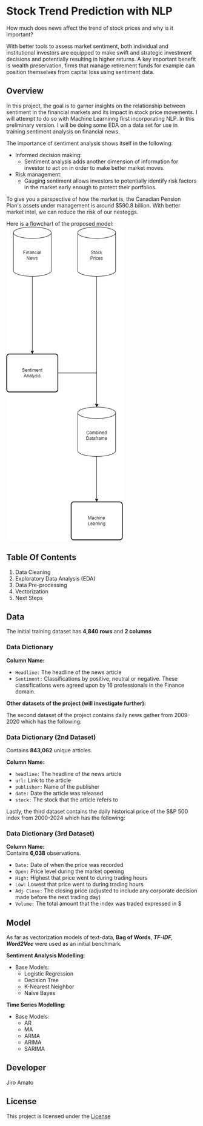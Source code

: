 # **Stock Trend Prediction with NLP**
How much does news affect the trend of stock prices and why is it important?

With better tools to assess market sentiment, both individual and institutional investors are equipped to make swift and strategic investment decisions and potentially resulting in higher returns. A key important benefit is wealth preservation, firms that manage retirement funds for example can position themselves from capital loss using sentiment data.


## **Overview**
In this project, the goal is to garner insights on the relationship between sentiment in the financial markets and its impact in stock price movements. I will attempt to do so with Machine Learninng first incorporating NLP. In this preliminary version. I will be doing some EDA on a data set for use in training sentiment analysis on financial news.

The importance of sentiment analysis shows itself in the following:
- Informed decision making:
  - Sentiment analysis adds another dimension of information for investor to act on in order to make better market moves.
- Risk management:
  - Gauging sentiment allows investors to potentially identify risk factors in the market early enough to protect their portfolios.
 
To give you a perspective of how the market is, the Canadian Pension Plan's assets under management is around $590.8 billion. With better market intel, we can reduce the risk of our nesteggs.

Here is a flowchart of the proposed model:<br>
![image](/docs/figures/flowchart.jpg)


## **Table Of Contents**
1. Data Cleaning
2. Exploratory Data Analysis (EDA)
3. Data Pre-processing
4. Vectorization
5. Next Steps     


## **Data**
The initial training dataset has **4,840 rows** and **2 columns**

### Data Dictionary

**Column Name:**   

- `Headline:` The headline of the news article
- `Sentiment:` Classifications by positive, neutral or negative. These classifications were agreed upon by 16 professionals in the Finance domain.

**Other datasets of the project (will investigate further):**

The second dataset of the project contains daily news gather from 2009-2020 which has the following:

### Data Dictionary (2nd Dataset)
Contains **843,062** unique articles.

**Column Name:**   

- `headline:` The headline of the news article
- `url:` Link to the article
- `publisher:` Name of the publisher
- `date:` Date the article was released
- `stock:` The stock that the article refers to

Lastly, the third dataset contains the daily historical price of the S&P 500 index from 2000-2024 which has the following:

### Data Dictionary (3rd Dataset)

**Column Name:**   
Contains **6,038** observations.

- `Date:` Date of when the price was recorded
- `Open:` Price level during the market opening
- `High:` Highest that price went to during trading hours
- `Low:` Lowest that price went to during trading hours
- `Adj Close:` The closing price (adjusted to include any corporate decision made before the next trading day)
- `Volume:` The total amount that the index was traded expressed in $


## **Model**
As far as vectorization models of text-data, **Bag of Words**, ***TF-IDF***, ***Word2Vec*** were used as an initial benchmark.

**Sentiment Analysis Modelling**:
- Base Models:
	- Logistic Regression
	- Decision Tree
	- K-Nearest Neighbor
	- Naïve Bayes

**Time Series Modelling**:
- Base Models:
	- AR
	- MA
	- ARMA
	- ARIMA
	- SARIMA

## **Developer**
Jiro Amato

## **License**
This project is licensed under the [License](https://opensource.org/license/mit)